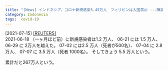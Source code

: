 ```yaml
---
title: "[News] インドネシア、コロナ新規感染5.45万人　フィリピンは入国禁止 ---陳腐な言い方だが・・・信じられない勢いで数字が増えている"
category: Indonesia
tags:  covid-19
---
```


[2021-07-15] [[REUTERS]](https://jp.reuters.com/article/health-coronavirus-indonesia-cases-idJPKBN2EK0YP?feedType=mktg&feedName=topNews&WT.mc_id=Partner-Google)  
 2021-06-18 （一ヶ月ほど前）に新規感染者は1.2 万人、 06-21 には 1.5 万人、
06-29 に 2万人を越えた。
07-02 には2.5 万人（死者が500名）、
07-04 に 2.8 万人、
07-07 に 3.5 万人（死者 1000名）。
そしてきょう 5.5 万人という。

 累計だと267万人という。

